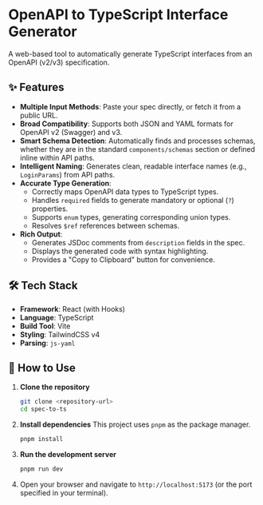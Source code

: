 # OpenAPI to TypeScript Interface Generator

A web-based tool to automatically generate TypeScript interfaces from an OpenAPI (v2/v3) specification.

## ✨ Features

- **Multiple Input Methods**: Paste your spec directly, or fetch it from a public URL.
- **Broad Compatibility**: Supports both JSON and YAML formats for OpenAPI v2 (Swagger) and v3.
- **Smart Schema Detection**: Automatically finds and processes schemas, whether they are in the standard `components/schemas` section or defined inline within API paths.
- **Intelligent Naming**: Generates clean, readable interface names (e.g., `LoginParams`) from API paths.
- **Accurate Type Generation**:
    - Correctly maps OpenAPI data types to TypeScript types.
    - Handles `required` fields to generate mandatory or optional (`?`) properties.
    - Supports `enum` types, generating corresponding union types.
    - Resolves `$ref` references between schemas.
- **Rich Output**:
    - Generates JSDoc comments from `description` fields in the spec.
    - Displays the generated code with syntax highlighting.
    - Provides a "Copy to Clipboard" button for convenience.

## 🛠️ Tech Stack

- **Framework**: React (with Hooks)
- **Language**: TypeScript
- **Build Tool**: Vite
- **Styling**: TailwindCSS v4
- **Parsing**: `js-yaml`

## 🚀 How to Use

1.  **Clone the repository**
    ```bash
    git clone <repository-url>
    cd spec-to-ts
    ```

2.  **Install dependencies**
    This project uses `pnpm` as the package manager.
    ```bash
    pnpm install
    ```

3.  **Run the development server**
    ```bash
    pnpm run dev
    ```

4.  Open your browser and navigate to `http://localhost:5173` (or the port specified in your terminal).

